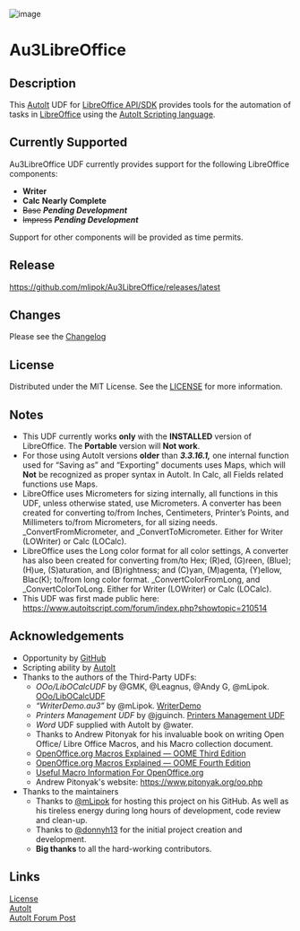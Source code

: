 ![image](https://github.com/mlipok/Au3LibreOffice/assets/11089482/e7e0966b-2f25-41d9-b927-cb5661dc6c6b)

# Au3LibreOffice

## Description

This [AutoIt](https://www.autoitscript.com/) UDF for [LibreOffice API/SDK](https://api.libreoffice.org/) provides tools for the automation of tasks in [LibreOffice](https://www.libreoffice.org/) using the [AutoIt Scripting language](https://www.autoitscript.com/).

## Currently Supported

Au3LibreOffice UDF currently provides support for the following LibreOffice components:

- **Writer**
- **Calc** **Nearly Complete**
- ~~Base~~ ***Pending Development***
- ~~Impress~~ ***Pending Development***

Support for other components will be provided as time permits.

## Release

<https://github.com/mlipok/Au3LibreOffice/releases/latest>

## Changes

Please see the [Changelog](CHANGELOG.md)

## License

Distributed under the MIT License. See the [LICENSE](LICENSE) for more information.

## Notes

- This UDF currently works **only** with the **INSTALLED** version of LibreOffice. The **Portable** version will **Not work**.
- For those using AutoIt versions **older** than ***3.3.16.1,*** one internal function used for “Saving as” and “Exporting” documents uses Maps, which will **Not** be recognized as proper syntax in AutoIt. In Calc, all Fields related functions use Maps.
- LibreOffice uses Micrometers for sizing internally, all functions in this UDF, unless otherwise stated, use Micrometers. A converter has been created for converting to/from Inches, Centimeters, Printer’s Points, and Millimeters to/from Micrometers, for all sizing needs. _ConvertFromMicrometer, and _ConvertToMicrometer. Either for Writer (LOWriter) or Calc (LOCalc).
- LibreOffice uses the Long color format for all color settings, A converter has also been created for converting from/to Hex; (R)ed, (G)reen, (Blue); (H)ue, (S)aturation, and (B)rightness; and (C)yan, (M)agenta, (Y)ellow, Blac(K); to/from long color format. _ConvertColorFromLong, and _ConvertColorToLong. Either for Writer (LOWriter) or Calc (LOCalc).
- This UDF was first made public here: <https://www.autoitscript.com/forum/index.php?showtopic=210514>

## Acknowledgements

- Opportunity by [GitHub](https://github.com)
- Scripting ability by [AutoIt](https://www.autoitscript.com/site/autoit/)
- Thanks to the authors of the Third-Party UDFs:
  - *OOo/LibOCalcUDF* by @GMK, @Leagnus, @Andy G, @mLipok. [OOo/LibOCalcUDF](https://www.autoitscript.com/forum/topic/151530-ooolibo-calc-udf/)
  - *“WriterDemo.au3”* by @mLipok. [WriterDemo](https://www.autoitscript.com/forum/topic/204665-libreopenoffice-writer/?do=findComment&comment=1471711)
  - *Printers Management UDF* by @jguinch. [Printers Management UDF](https://www.autoitscript.com/forum/topic/155485-printers-management-udf/)
  - *Word* UDF supplied with AutoIt by @water.
  - Thanks to Andrew Pitonyak for his invaluable book on writing Open Office/ Libre Office Macros, and his Macro collection document.
  - [OpenOffice.org Macros Explained — OOME Third Edition](https://www.pitonyak.org/OOME_3_0.pdf)
  - [OpenOffice.org Macros Explained — OOME Fourth Edition](https://www.pitonyak.org/OOME_4_1.odt)
  - [Useful Macro Information For OpenOffice.org](https://www.pitonyak.org/AndrewMacro.pdf)
  - Andrew Pitonyak's website: <https://www.pitonyak.org/oo.php>
- Thanks to the maintainers
  - Thanks to [@mLipok](https://github.com/mLipok) for hosting this project on his GitHub. As well as his tireless energy during long hours of development, code review and clean-up.
  - Thanks to [@donnyh13](https://github.com/donnyh13) for the initial project creation and development.
  - **Big thanks** to all the hard-working contributors.

## Links

[License](https://github.com/mlipok/Au3LibreOffice/tree/main/LICENSE) <br>
[AutoIt](https://www.autoitscript.com/site/autoit/) <br>
[AutoIt Forum Post](https://www.autoitscript.com/forum/index.php?showtopic=210514) <br>
